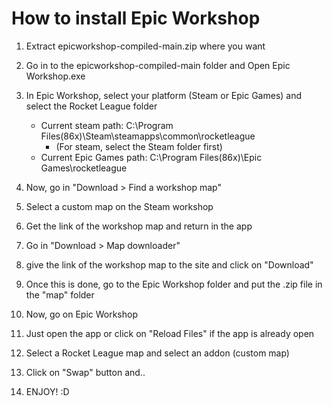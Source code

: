 # How to install Epic Workshop

1. Extract epicworkshop-compiled-main.zip where you want
1. Go in to the epicworkshop-compiled-main folder and Open Epic Workshop.exe

1. In Epic Workshop, select your platform (Steam or Epic Games) and select the Rocket League folder
    - Current steam path: C:\Program Files(86x)\Steam\steamapps\common\rocketleague
        - (For steam, select the Steam folder first)
    - Current Epic Games path: C:\Program Files(86x)\Epic Games\rocketleague

1. Now, go in "Download > Find a workshop map"
1. Select a custom map on the Steam workshop
1. Get the link of the workshop map and return in the app
1. Go in "Download > Map downloader"
1. give the link of the workshop map to the site and click on "Download"

1. Once this is done, go to the Epic Workshop folder and put the .zip file in the "map" folder

1. Now, go on Epic Workshop
1. Just open the app or click on "Reload Files" if the app is already open
1. Select a Rocket League map and select an addon (custom map)
1. Click on "Swap" button and..
1. ENJOY! :D
